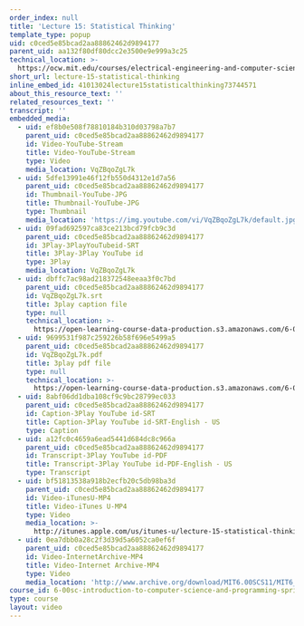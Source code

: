 ```yaml
---
order_index: null
title: 'Lecture 15: Statistical Thinking'
template_type: popup
uid: c0ced5e85bcad2aa88862462d9894177
parent_uid: aa132f80df80dcc2e3500e9e999a3c25
technical_location: >-
  https://ocw.mit.edu/courses/electrical-engineering-and-computer-science/6-00sc-introduction-to-computer-science-and-programming-spring-2011/resource-index/lecture-15-statistical-thinking
short_url: lecture-15-statistical-thinking
inline_embed_id: 41013024lecture15statisticalthinking73744571
about_this_resource_text: ''
related_resources_text: ''
transcript: ''
embedded_media:
  - uid: ef8b0e508f78810184b310d03798a7b7
    parent_uid: c0ced5e85bcad2aa88862462d9894177
    id: Video-YouTube-Stream
    title: Video-YouTube-Stream
    type: Video
    media_location: VqZBqoZgL7k
  - uid: 5dfe13991e46f12fb550d4312e1d7a56
    parent_uid: c0ced5e85bcad2aa88862462d9894177
    id: Thumbnail-YouTube-JPG
    title: Thumbnail-YouTube-JPG
    type: Thumbnail
    media_location: 'https://img.youtube.com/vi/VqZBqoZgL7k/default.jpg'
  - uid: 09fad692597ca83ce213bcd79fcb9c3d
    parent_uid: c0ced5e85bcad2aa88862462d9894177
    id: 3Play-3PlayYouTubeid-SRT
    title: 3Play-3Play YouTube id
    type: 3Play
    media_location: VqZBqoZgL7k
  - uid: dbffc7ac98ad218372548eeaa3f0c7bd
    parent_uid: c0ced5e85bcad2aa88862462d9894177
    id: VqZBqoZgL7k.srt
    title: 3play caption file
    type: null
    technical_location: >-
      https://open-learning-course-data-production.s3.amazonaws.com/6-00sc-introduction-to-computer-science-and-programming-spring-2011/64a93229df519107110014f33a9a8769_VqZBqoZgL7k.srt
  - uid: 9699531f987c259226b58f696e5499a5
    parent_uid: c0ced5e85bcad2aa88862462d9894177
    id: VqZBqoZgL7k.pdf
    title: 3play pdf file
    type: null
    technical_location: >-
      https://open-learning-course-data-production.s3.amazonaws.com/6-00sc-introduction-to-computer-science-and-programming-spring-2011/31caed84ebce3862bf45a690d6293a2c_VqZBqoZgL7k.pdf
  - uid: 8abf06dd1dba108cf9c9bc28799ec033
    parent_uid: c0ced5e85bcad2aa88862462d9894177
    id: Caption-3Play YouTube id-SRT
    title: Caption-3Play YouTube id-SRT-English - US
    type: Caption
  - uid: a12fc0c4659a6ead5441d684dc8c966a
    parent_uid: c0ced5e85bcad2aa88862462d9894177
    id: Transcript-3Play YouTube id-PDF
    title: Transcript-3Play YouTube id-PDF-English - US
    type: Transcript
  - uid: bf51813538a918b2ecfb20c5db98ba3d
    parent_uid: c0ced5e85bcad2aa88862462d9894177
    id: Video-iTunesU-MP4
    title: Video-iTunes U-MP4
    type: Video
    media_location: >-
      http://itunes.apple.com/us/itunes-u/lecture-15-statistical-thinking/id499270153?i=110101041
  - uid: 0ea7dbb0a28c2f3d39d5a6052ca0ef6f
    parent_uid: c0ced5e85bcad2aa88862462d9894177
    id: Video-InternetArchive-MP4
    title: Video-Internet Archive-MP4
    type: Video
    media_location: 'http://www.archive.org/download/MIT6.00SCS11/MIT6_00SCS11_lec15_300k.mp4'
course_id: 6-00sc-introduction-to-computer-science-and-programming-spring-2011
type: course
layout: video
---
```

